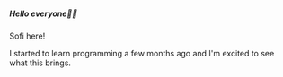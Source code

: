 ##### Hello everyone🤘🏻

Sofi here! 

I started to learn programming a few months ago and I'm excited to see what this brings. 